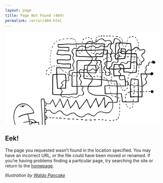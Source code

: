 ```yaml
---
layout: page
title: Page Not Found (404)
permalink: /error/404.html
---
```

![](/assets/images/error/404.png)

## Eek!
The page you requested wasn’t found in the location specified. You may have an incorrect URL, or the file could have been moved or renamed.
If you’re having problems finding a particular page, try searching the site or return to the [homepage](/).

*Illustration by [Waldo Pancake](http://waldopancake.com/)*
